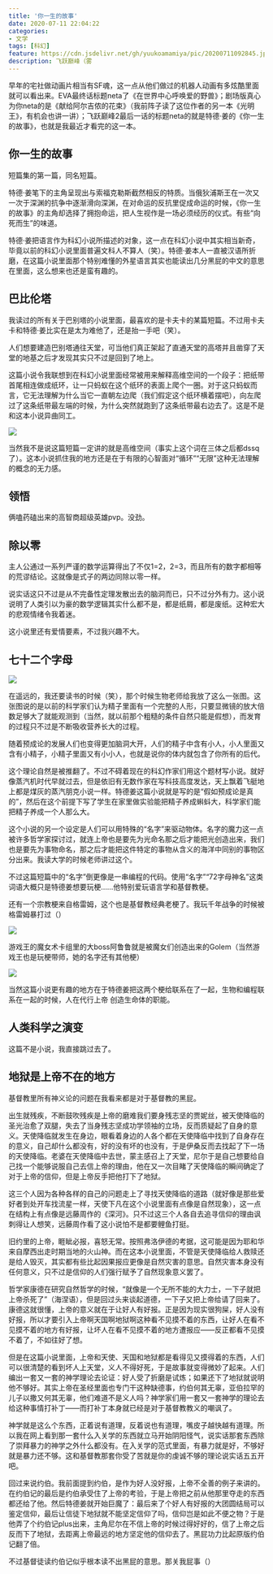 ```yaml
---
title: '你一生的故事'
date: 2020-07-11 22:04:22
categories:
- 文学
tags: [科幻]
feature: https://cdn.jsdelivr.net/gh/yuukoamamiya/pic/20200711092845.jpg
description: 飞跃巅峰（雾
---
```

早年的宅社做动画片相当有SF魂，这一点从他们做过的机器人动画有多炫酷里面就可以看出来。EVA最终话标题neta了《在世界中心呼唤爱的野兽》；剧场版真心为你neta的是《献给阿尔吉侬的花束》（我前阵子读了这位作者的另一本《光明王》，有机会也讲一讲）；飞跃巅峰2最后一话的标题neta的就是特德·姜的《你一生的故事》，也就是我最近才看完的这一本。

<!-- more -->



## 你一生的故事

短篇集的第一篇，同名短篇。

特德·姜笔下的主角呈现出与索福克勒斯截然相反的特质。当俄狄浦斯王在一次又一次于深渊的抗争中逐渐滑向深渊，在对命运的反抗里促成命运的时候，《你一生的故事》的主角却选择了拥抱命运，把人生视作是一场必须经历的仪式。有些“向死而生”的味道。

特德·姜把语言作为科幻小说所描述的对象，这一点在科幻小说中其实相当新奇，毕竟以前的科幻小说里面普遍文科人不算人（笑）。特德·姜本人一直被汉语所折磨，在这篇小说里面那个特别难懂的外星语言其实也能读出几分黑屁的中文的意思在里面，这么想来也还是蛮有趣的。



## 巴比伦塔

我读过的所有关于巴别塔的小说里面，最喜欢的是卡夫卡的某篇短篇。不过用卡夫卡和特德·姜比实在是太为难他了，还是抬一手吧（笑）。

人们想要建造巴别塔通往天堂，可当他们真正架起了直通天堂的高塔并且凿穿了天堂的地基之后才发现其实只不过是回到了地上。

这篇小说令我联想到在科幻小说里面经常被用来解释高维空间的一个段子：把纸带首尾相连做成纸环，让一只蚂蚁在这个纸环的表面上爬个一圈。对于这只蚂蚁而言，它无法理解为什么当它一直朝左边爬（我们假定这个纸环横着摆吧），向左爬过了这条纸带最左端的时候，为什么突然就跑到了这条纸带最右边去了。这是不是和这本小说异曲同工。

![](https://cdn.jsdelivr.net/gh/yuukoamamiya/pic/20200711124342.jpg)

当然我不是说这篇短篇一定讲的就是高维空间（事实上这个词在三体之后都dssq了）。这本小说抓住我的地方还是在于有限的心智面对“循环”“无限”这种无法理解的概念的无力感。



## 领悟

俩嗑药磕出来的高智商超级英雄pvp。没劲。



## 除以零

主人公通过一系列严谨的数学运算得出了不仅1=2，2=3，而且所有的数字都相等的荒谬结论。这就像是式子的两边同除以零一样。

说实话这只不过是从不完备性定理发散出去的脑洞而已，只不过分外有力。这小说说明了人类引以为豪的数学逻辑其实什么都不是，都是纸屑，都是废纸。这种宏大的悲观情绪令我着迷。

这小说里还有爱情要素，不过我兴趣不大。



## 七十二个字母

![](https://cdn.jsdelivr.net/gh/yuukoamamiya/pic/20200711092839.jpg)

在遥远的，我还要读书的时候（笑），那个时候生物老师给我放了这么一张图。这张图说的是以前的科学家们认为精子里面有一个完整的人形，只要显微镜的放大倍数足够大了就能观测到（当然，就以前那个粗糙的条件自然只能是假想），而发育的过程只不过是不断吸收营养长大的过程。

随着预成论的发展人们也变得更加脑洞大开，人们的精子中含有小人，小人里面又含有小精子，小精子里面又有小小人，也就是说你的体内就包含了你所有的后代。

这个理论自然是被推翻了。不过不碍着现在的科幻作家们用这个题材写小说。就好像蒸汽机时代早就过去，但是依旧有无数作家在写科技高度发达，天上飘着飞艇地上都是煤灰的蒸汽朋克小说一样。特德姜这篇小说就是写的是“假如预成论是真的”，然后在这个前提下写了学生在家里做实验能把精子养成蝌蚪大，科学家们能把精子养成一个人那么大。

这个小说的另一个设定是人们可以用特殊的“名字”来驱动物体。名字的魔力这一点被许多哲学家探讨过，就连上帝也是要先为光命名那之后才能把光创造出来，我们也是要先为事物命名，那之后才能把这件特定的事物从含义的海洋中同别的事物区分出来。我读大学的时候老师讲过这个。

不过这篇短篇中的“名字”倒更像是一串编程的代码。使用“名字”“72字母神名”这类词语大概只是特德姜想要玩梗……他特别爱玩语言学和基督教梗。

还有一个宗教梗来自格雷姆，这个也是基督教经典老梗了。我玩千年战争的时候被格雷姆暴打过（）

![](https://cdn.jsdelivr.net/gh/yuukoamamiya/pic/20200711110040.png)

游戏王的魔女术卡组里的大boss阿鲁鲁就是被魔女们创造出来的Golem（当然游戏王也是玩梗带师，她的名字还有其他梗）

![](https://cdn.jsdelivr.net/gh/yuukoamamiya/pic/20200711110032.jpg)

当然这篇小说更有趣的地方在于特德姜把这两个梗给联系在了一起，生物和编程联系在一起的时候，人在代行上帝 创造生命体的职能。

## 人类科学之演变

这篇不是小说，我直接跳过去了。



## 地狱是上帝不在的地方

基督教里所有神义论的问题在我看来都是对于基督教的黑屁。

出生就残疾，不断鼓吹残疾是上帝的磨难我们要身残志坚的贾妮丝，被天使降临的圣光治愈了双腿，失去了当身残志坚成功学领袖的立场，反而质疑起了自身的意义。天使降临就发生在身边，眼看着身边的人各个都在天使降临中找到了自身存在的意义，自己却什么都没有，好的没有坏的也没有，于是伊桑反而去找起了下一场的天使降临。老婆在天使降临中去世，蒙主感召上了天堂，尼尔于是自己想要给自己找一个能够说服自己去信上帝的理由，他在又一次目睹了天使降临的瞬间确定了对于上帝的信仰，但是上帝反手把他打下了地狱。

这三个人因为各种各样的自己的问题走上了寻找天使降临的道路（就好像是那些爱好者到处开车找流星一样，天使下凡在这个小说里面有点像是自然现象），这一点在结构上有点像是远藤周作的《深河》。只不过这三个人各自去追寻信仰的理由讽刺得让人想笑，远藤周作看了这小说怕不是都要鲤鱼打挺。

旧约里的上帝，睚眦必报，喜怒无常。按照弗洛伊德的考据，这可能是因为耶和华来自摩西出走时期当地的火山神。而在这本小说里面，不管是天使降临给人救赎还是给人毁灭，其实都有些比起因果报应更像是自然灾害的意思。自然灾害本身没有任何意义，只不过是信仰的人们强行赋予了自然现象意义罢了。

哲学家康德在研究自然哲学的时候，“就像是一个无所不能的大力士，一下子就把上帝杀死了”（海涅语），但是回过头来谈起道德，一下子又把上帝给请了回来了。康德这就很懂，上帝的意义就在于让好人有好报。正是因为现实很狗屎，好人没有好报，所以才要引入上帝啊天国啊地狱啊这种看不见摸不着的东西，让好人在看不见摸不着的地方有好报，让坏人在看不见摸不着的地方遭报应——反正都看不见摸不着了，不如往好了想。

但是在这篇小说里面，上帝和天使、天国和地狱都是看得见又摸得着的东西，人们可以很清楚的看到坏人上天堂，义人不得好死，于是故事就变得微妙了起来。人们编出一套又一套的神学理论去论证：好人受了折磨是试炼；如果还下了地狱就说明他不够好。其实上帝在圣经里面也专门干这种缺德事，约伯何其无辜，亚伯拉罕的儿子以撒又何其无辜，他们难道不是义人吗？神学家们用一套又一套神学的理论去给这种事情打补丁——而打补丁本身就已经是对于基督教教义的嘲讽了。

神学就是这么个东西，正着说有道理，反着说也有道理，嘴皮子越快越有道理。所以我在网上看到那一套什么入关学的东西就立马开始阴阳怪气，说实话那套东西除了崇拜暴力的神学之外什么都没有。在入关学的范式里面，有暴力就是好，不够好就是暴力还不够。这和基督教那套你受了苦就是你的虔诚不够的理论说实话五五开吧。

回过来说约伯。我前面提到约伯，是作为好人没好报，上帝不全善的例子来讲的。在约伯记的最后是约伯承受住了上帝的考验，于是上帝把之前从他那里夺走的东西都还给了他。然后特德姜就开始巨魔了：最后来了个好人有好报的大团圆结局可以鉴定信仰，最后让信徒下地狱就不能坚定信仰了吗，信仰岂是如此不便之物？于是他弄了个约伯记plus出来，主角尼尔在不信上帝的时候过得好好的，信了上帝之后反而下了地狱，去距离上帝最远的地方坚定他的信仰去了。黑屁功力比起原版约伯记翻了倍。

不过基督徒读约伯记似乎根本读不出黑屁的意思。那关我屁事（）

